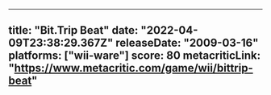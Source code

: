 
---
title: "Bit.Trip Beat"
date: "2022-04-09T23:38:29.367Z"
releaseDate: "2009-03-16"
platforms: ["wii-ware"]
score: 80
metacriticLink: "https://www.metacritic.com/game/wii/bittrip-beat"
---
